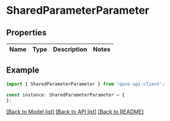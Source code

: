# SharedParameterParameter


## Properties

Name | Type | Description | Notes
------------ | ------------- | ------------- | -------------

## Example

```typescript
import { SharedParameterParameter } from 'qase-api-client';

const instance: SharedParameterParameter = {
};
```

[[Back to Model list]](../README.md#documentation-for-models) [[Back to API list]](../README.md#documentation-for-api-endpoints) [[Back to README]](../README.md)
